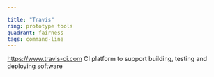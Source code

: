 ```yaml
---

title: "Travis"
ring: prototype tools
quadrant: fairness
tags: command-line
---
```

https://www.travis-ci.com
CI platform to support building, testing and deploying software

